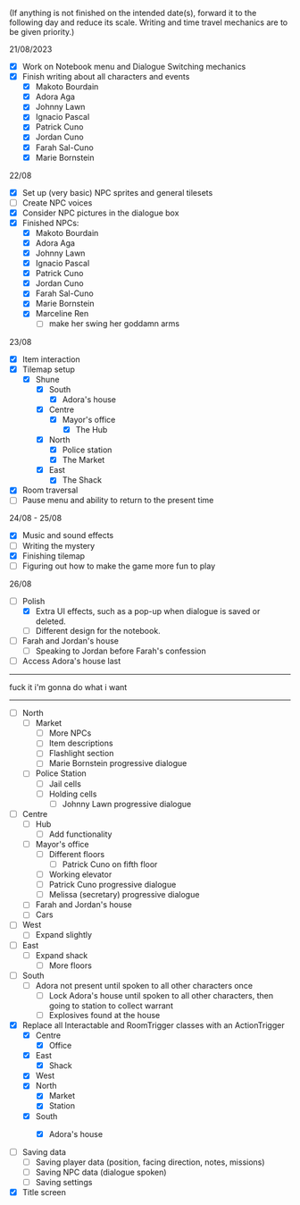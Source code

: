 
(If anything is not finished on the intended date(s), forward it to the following day and reduce its scale. Writing and time travel mechanics are to be given priority.)

21/08/2023
- [x] Work on Notebook menu and Dialogue Switching mechanics
- [x] Finish writing about all characters and events
	- [x] Makoto Bourdain
	- [x] Adora Aga
	- [x] Johnny Lawn
	- [x] Ignacio Pascal
	- [x] Patrick Cuno
	- [x] Jordan Cuno
	- [x] Farah Sal-Cuno
	- [x] Marie Bornstein

22/08
- [x] Set up (very basic) NPC sprites and general tilesets
- [ ] Create NPC voices
- [x] Consider NPC pictures in the dialogue box
- [x] Finished NPCs:
	- [x] Makoto Bourdain
	- [x] Adora Aga
	- [x] Johnny Lawn
	- [x] Ignacio Pascal
	- [x] Patrick Cuno
	- [x] Jordan Cuno
	- [x] Farah Sal-Cuno
	- [x] Marie Bornstein
	- [x] Marceline Ren
		- [ ] make her swing her goddamn arms

23/08
- [x] Item interaction
- [x] Tilemap setup
	- [x] Shune
		- [x] South
			- [x] Adora's house
		- [x] Centre
			- [x] Mayor's office
				- [x] The Hub
		- [x] North
			- [x] Police station
			- [x] The Market
		- [x] East
			- [x] The Shack
- [x] Room traversal
- [ ] Pause menu and ability to return to the present time

24/08 - 25/08
- [x] Music and sound effects
- [ ] Writing the mystery
- [x] Finishing tilemap
- [ ] Figuring out how to make the game more fun to play

26/08
- [ ] Polish
	- [x] Extra UI effects, such as a pop-up when dialogue is saved or deleted.
	- [ ] Different design for the notebook.
- [ ] Farah and Jordan's house
	- [ ] Speaking to Jordan before Farah's confession
- [ ] Access Adora's house last

---

fuck it
i'm gonna do what i want

---

- [ ] North
	- [ ] Market
		- [ ] More NPCs
		- [ ] Item descriptions
		- [ ] Flashlight section
		- [ ] Marie Bornstein progressive dialogue
	- [ ] Police Station
		- [ ] Jail cells
		- [ ] Holding cells
			- [ ] Johnny Lawn progressive dialogue
- [ ] Centre
	- [ ] Hub
		- [ ] Add functionality
	- [ ] Mayor's office
		- [ ] Different floors
			- [ ] Patrick Cuno on fifth floor
		- [ ] Working elevator
		- [ ] Patrick Cuno progressive dialogue
		- [ ] Melissa (secretary) progressive dialogue
	- [ ] Farah and Jordan's house
	- [ ] Cars
- [ ] West
	- [ ] Expand slightly
- [ ] East
	- [ ] Expand shack
		- [ ] More floors
- [ ] South
	- [ ] Adora not present until spoken to all other characters once
		- [ ] Lock Adora's house until spoken to all other characters, then going to station to collect warrant
		- [ ] Explosives found at the house

- [x] Replace all Interactable and RoomTrigger classes with an ActionTrigger
	- [x] Centre
		- [x] Office
	- [x] East
		- [x] Shack
	- [x] West
	- [x] North
		- [x] Market
		- [x] Station
	- [x] South
		- [x] Adora's house


- [ ] Saving data
	- [ ] Saving player data (position, facing direction, notes, missions)
	- [ ] Saving NPC data (dialogue spoken)
	- [ ] Saving settings
- [x] Title screen

